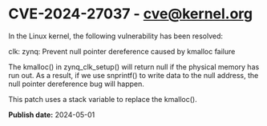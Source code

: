 # CVE-2024-27037 - cve@kernel.org

In the Linux kernel, the following vulnerability has been resolved:

clk: zynq: Prevent null pointer dereference caused by kmalloc failure

The kmalloc() in zynq_clk_setup() will return null if the
physical memory has run out. As a result, if we use snprintf()
to write data to the null address, the null pointer dereference
bug will happen.

This patch uses a stack variable to replace the kmalloc().

**Publish date:** 2024-05-01
